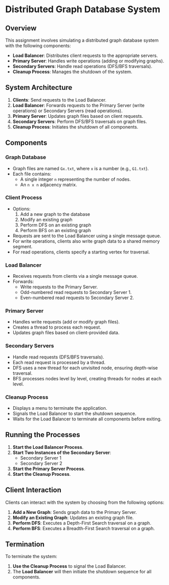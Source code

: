 # Distributed Graph Database System

## Overview

This assignment involves simulating a distributed graph database system with the following components:

- **Load Balancer**: Distributes client requests to the appropriate servers.
- **Primary Server**: Handles write operations (adding or modifying graphs).
- **Secondary Servers**: Handle read operations (DFS/BFS traversals).
- **Cleanup Process**: Manages the shutdown of the system.

## System Architecture

1. **Clients**: Send requests to the Load Balancer.
2. **Load Balancer**: Forwards requests to the Primary Server (write operations) or Secondary Servers (read operations).
3. **Primary Server**: Updates graph files based on client requests.
4. **Secondary Servers**: Perform DFS/BFS traversals on graph files.
5. **Cleanup Process**: Initiates the shutdown of all components.

## Components

### Graph Database

- Graph files are named `Gx.txt`, where `x` is a number (e.g., `G1.txt`).
- Each file contains:
  - A single integer `n` representing the number of nodes.
  - An `n x n` adjacency matrix.

### Client Process

- Options:
  1. Add a new graph to the database
  2. Modify an existing graph
  3. Perform DFS on an existing graph
  4. Perform BFS on an existing graph
- Requests are sent to the Load Balancer using a single message queue.
- For write operations, clients also write graph data to a shared memory segment.
- For read operations, clients specify a starting vertex for traversal.

### Load Balancer

- Receives requests from clients via a single message queue.
- Forwards:
  - Write requests to the Primary Server.
  - Odd-numbered read requests to Secondary Server 1.
  - Even-numbered read requests to Secondary Server 2.

### Primary Server

- Handles write requests (add or modify graph files).
- Creates a thread to process each request.
- Updates graph files based on client-provided data.

### Secondary Servers

- Handle read requests (DFS/BFS traversals).
- Each read request is processed by a thread.
- DFS uses a new thread for each unvisited node, ensuring depth-wise traversal.
- BFS processes nodes level by level, creating threads for nodes at each level.

### Cleanup Process

- Displays a menu to terminate the application.
- Signals the Load Balancer to start the shutdown sequence.
- Waits for the Load Balancer to terminate all components before exiting.

## Running the Processes

1. **Start the Load Balancer Process**.
2. **Start Two Instances of the Secondary Server**:
   - Secondary Server 1
   - Secondary Server 2
3. **Start the Primary Server Process**.
4. **Start the Cleanup Process**.

## Client Interaction

Clients can interact with the system by choosing from the following options:

1. **Add a New Graph**: Sends graph data to the Primary Server.
2. **Modify an Existing Graph**: Updates an existing graph file.
3. **Perform DFS**: Executes a Depth-First Search traversal on a graph.
4. **Perform BFS**: Executes a Breadth-First Search traversal on a graph.

## Termination

To terminate the system:

1. **Use the Cleanup Process** to signal the Load Balancer.
2. The **Load Balancer** will then initiate the shutdown sequence for all components.
